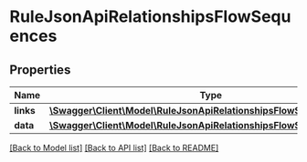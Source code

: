 # RuleJsonApiRelationshipsFlowSequences

## Properties
Name | Type | Description | Notes
------------ | ------------- | ------------- | -------------
**links** | [**\Swagger\Client\Model\RuleJsonApiRelationshipsFlowSequencesLinks**](RuleJsonApiRelationshipsFlowSequencesLinks.md) |  | [optional] 
**data** | [**\Swagger\Client\Model\RuleJsonApiRelationshipsFlowSequencesData[]**](RuleJsonApiRelationshipsFlowSequencesData.md) |  | [optional] 

[[Back to Model list]](../../README.md#documentation-for-models) [[Back to API list]](../../README.md#documentation-for-api-endpoints) [[Back to README]](../../README.md)

